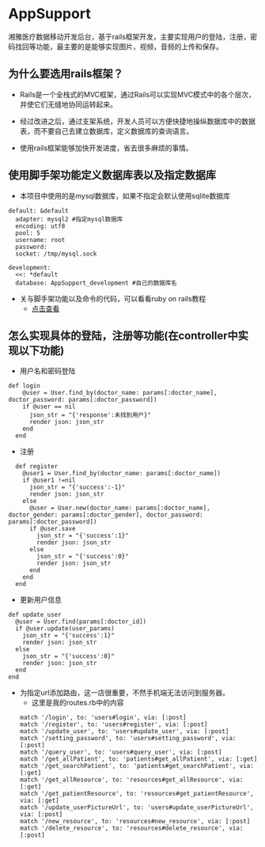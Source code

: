 # AppSupport
湘雅医疗数据移动开发后台，基于rails框架开发，主要实现用户的登陆，注册，密码找回等功能，最主要的是能够实现图片，视频，音频的上传和保存。
## 为什么要选用rails框架？
* Rails是一个全栈式的MVC框架，通过Rails可以实现MVC模式中的各个层次，并使它们无缝地协同运转起来。

* 经过改进之后，通过支架系统，开发人员可以方便快捷地操纵数据库中的数据表，而不要自己去建立数据库，定义数据库的查询语言。

* 使用rails框架能够加快开发进度，省去很多麻烦的事情。

## 使用脚手架功能定义数据库表以及指定数据库
* 本项目中使用的是mysql数据库，如果不指定会默认使用sqlite数据库
```
default: &default
  adapter: mysql2 #指定mysql数据库
  encoding: utf8
  pool: 5
  username: root
  password:
  socket: /tmp/mysql.sock

development:
  <<: *default
  database: AppSupport_development #自己的数据库名
```
* 关与脚手架功能以及命令的代码，可以看看ruby on rails教程
  * [点击查看](https://github.com/sjaiwl/image_folder/blob/master/Ruby%20on%20Rails%204%20Tutorial%20中文版.pdf)

## 怎么实现具体的登陆，注册等功能(在controller中实现以下功能)
* 用户名和密码登陆
```
def login
    @user = User.find_by(doctor_name: params[:doctor_name], doctor_password: params[:doctor_password])
    if @user == nil
      json_str = "{'response':未找到用户}"
      render json: json_str
    end
  end
```
* 注册
```
  def register
    @user1 = User.find_by(doctor_name: params[:doctor_name])
    if @user1 !=nil
      json_str = "{'success':-1}"
      render json: json_str
    else
      @user = User.new(doctor_name: params[:doctor_name], doctor_gender: params[:doctor_gender], doctor_password: params[:doctor_password])
      if @user.save
        json_str = "{'success':1}"
        render json: json_str
      else
        json_str = "{'success':0}"
        render json: json_str
      end
    end
  end
```
* 更新用户信息
```
def update_user
  @user = User.find(params[:doctor_id])
  if @user.update(user_params)
    json_str = "{'success':1}"
    render json: json_str
  else
    json_str = "{'success':0}"
    render json: json_str
  end
end
```
* 为指定url添加路由，这一店很重要，不然手机端无法访问到服务器。
  * 这里是我的routes.rb中的内容
  ```
  match '/login', to: 'users#login', via: [:post]
  match '/register', to: 'users#register', via: [:post]
  match '/update_user', to: 'users#update_user', via: [:post]
  match '/setting_password', to: 'users#setting_password', via: [:post]
  match '/query_user', to: 'users#query_user', via: [:post]
  match '/get_allPatient', to: 'patients#get_allPatient', via: [:get]
  match '/get_searchPatient', to: 'patients#get_searchPatient', via: [:get]
  match '/get_allResource', to: 'resources#get_allResource', via: [:get]
  match '/get_patientResource', to: 'resources#get_patientResource', via: [:get]
  match '/update_userPictureUrl', to: 'users#update_userPictureUrl', via: [:post]
  match '/new_resource', to: 'resources#new_resource', via: [:post]
  match '/delete_resource', to: 'resources#delete_resource', via: [:post]
  ```
